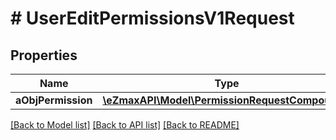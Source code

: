 # # UserEditPermissionsV1Request

## Properties

Name | Type | Description | Notes
------------ | ------------- | ------------- | -------------
**aObjPermission** | [**\eZmaxAPI\Model\PermissionRequestCompound[]**](PermissionRequestCompound.md) |  |

[[Back to Model list]](../../README.md#models) [[Back to API list]](../../README.md#endpoints) [[Back to README]](../../README.md)
